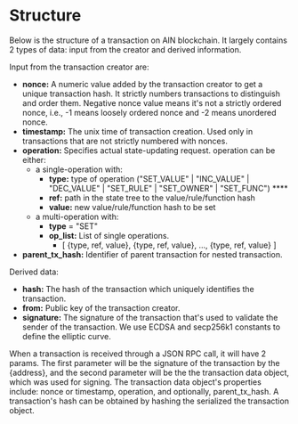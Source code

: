 # Structure

Below is the structure of a transaction on AIN blockchain. It largely contains 2 types of data: input from the creator and derived information.

Input from the transaction creator are:

* **nonce:** A numeric value added by the transaction creator to get a unique transaction hash. It  strictly numbers transactions to distinguish and order them. Negative nonce value means it's not a strictly ordered nonce, i.e.,  -1 means loosely ordered nonce and -2 means unordered nonce.
* **timestamp:** The unix time of transaction creation. Used only in transactions that are not strictly numbered with nonces.
* **operation:** Specifies actual state-updating request. operation can be either:
  * a single-operation with:
    * **type:** type of operation \("SET\_VALUE" \| "INC\_VALUE" \| "DEC\_VALUE" \| "SET\_RULE" \| "SET\_OWNER" \| "SET\_FUNC"\) ****
    * **ref:** path in the state tree to the value/rule/function hash
    * **value:** new value/rule/function hash to be set
  * a multi-operation with:
    * **type** = "SET"
    * **op\_list:** List of single operations.
      * \[ {type, ref, value}, {type, ref, value}, ..., {type, ref, value} \]
* **parent\_tx\_hash:** Identifier of parent transaction for nested transaction.

Derived data:

* **hash:** The hash of the transaction which uniquely identifies the transaction.
* **from:** Public key of the transaction creator.
* **signature:** The signature of the transaction that's used to validate the sender of the transaction. We use ECDSA and secp256k1 constants to define the elliptic curve.

When a transaction is received through a JSON RPC call, it will have 2 params. The first parameter will be the signature of the transaction by the {address}, and the second parameter will be the the transaction data object, which was used for signing. The transaction data object's properties include: nonce or timestamp, operation, and optionally, parent\_tx\_hash. A transaction's hash can be obtained by hashing the serialized the transaction object.

